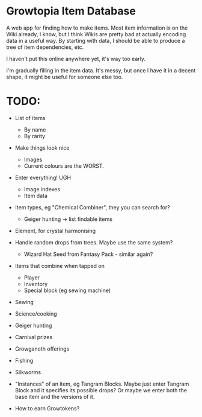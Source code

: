 # Growtopia Item Database
A web app for finding how to make items. Most item information is on the Wiki already, I know, but I think Wikis are pretty bad at actually encoding data in a useful way. By starting with data, I should be able to produce a tree of item dependencies, etc.

I haven't put this online anywhere yet, it's way too early.

I'm gradually filling in the item data. It's messy, but once I have it in a decent shape, it might be useful for someone else too.

# TODO:

- List of items
	- By name
	- By rarity

- Make things look nice
	- Images
	- Current colours are the WORST.

- Enter everything! UGH
	- Image indexes
	- Item data

- Item types, eg "Chemical Combiner", they you can search for?
	- Geiger hunting -> list findable items
- Element, for crystal harmonising

- Handle random drops from trees. Maybe use the same system?
	- Wizard Hat Seed from Fantasy Pack - similar again?
- Items that combine when tapped on
	- Player
	- Inventory
	- Special block (eg sewing machine)
- Sewing
- Science/cooking
- Geiger hunting
- Carnival prizes
- Growganoth offerings
- Fishing
- Silkworms
- "Instances" of an item, eg Tangram Blocks. Maybe just enter Tangram Block and it specifies its possible drops? Or maybe we enter both the base item and the versions of it.

- How to earn Growtokens?